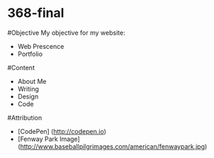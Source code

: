 368-final
=========

#Objective
My objective for my website: 

* Web Prescence
* Portfolio

#Content

* About Me
* Writing
* Design
* Code

#Attribution

* [CodePen] (http://codepen.io)
* [Fenway Park Image] (http://www.baseballpilgrimages.com/american/fenwaypark.jpg)
